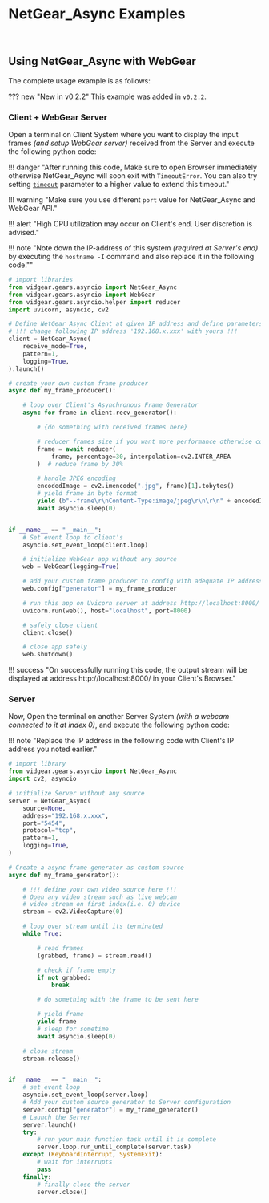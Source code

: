 <!--
===============================================
vidgear library source-code is deployed under the Apache 2.0 License:

Copyright (c) 2019 Abhishek Thakur(@abhiTronix) <abhi.una12@gmail.com>

Licensed under the Apache License, Version 2.0 (the "License");
you may not use this file except in compliance with the License.
You may obtain a copy of the License at

   http://www.apache.org/licenses/LICENSE-2.0

Unless required by applicable law or agreed to in writing, software
distributed under the License is distributed on an "AS IS" BASIS,
WITHOUT WARRANTIES OR CONDITIONS OF ANY KIND, either express or implied.
See the License for the specific language governing permissions and
limitations under the License.
===============================================
-->

# NetGear_Async Examples

&thinsp;

## Using NetGear_Async with WebGear

The complete usage example is as follows: 

??? new "New in v0.2.2" 
    This example was added in `v0.2.2`.

### Client + WebGear Server

Open a terminal on Client System where you want to display the input frames _(and setup WebGear server)_ received from the Server and execute the following python code:

!!! danger "After running this code, Make sure to open Browser immediately otherwise NetGear_Async will soon exit with `TimeoutError`. You can also try setting [`timeout`](../../gears/netgear_async/params/#timeout) parameter to a higher value to extend this timeout."

!!! warning "Make sure you use different `port` value for NetGear_Async and WebGear API."

!!! alert "High CPU utilization may occur on Client's end. User discretion is advised."

!!! note "Note down the IP-address of this system _(required at Server's end)_ by executing the  `hostname -I` command and also replace it in the following code.""

```python
# import libraries
from vidgear.gears.asyncio import NetGear_Async
from vidgear.gears.asyncio import WebGear
from vidgear.gears.asyncio.helper import reducer
import uvicorn, asyncio, cv2

# Define NetGear_Async Client at given IP address and define parameters
# !!! change following IP address '192.168.x.xxx' with yours !!!
client = NetGear_Async(
    receive_mode=True,
    pattern=1,
    logging=True,
).launch()

# create your own custom frame producer
async def my_frame_producer():

    # loop over Client's Asynchronous Frame Generator
    async for frame in client.recv_generator():

        # {do something with received frames here}

        # reducer frames size if you want more performance otherwise comment this line
        frame = await reducer(
            frame, percentage=30, interpolation=cv2.INTER_AREA
        )  # reduce frame by 30%

        # handle JPEG encoding
        encodedImage = cv2.imencode(".jpg", frame)[1].tobytes()
        # yield frame in byte format
        yield (b"--frame\r\nContent-Type:image/jpeg\r\n\r\n" + encodedImage + b"\r\n")
        await asyncio.sleep(0)


if __name__ == "__main__":
    # Set event loop to client's
    asyncio.set_event_loop(client.loop)

    # initialize WebGear app without any source
    web = WebGear(logging=True)

    # add your custom frame producer to config with adequate IP address
    web.config["generator"] = my_frame_producer

    # run this app on Uvicorn server at address http://localhost:8000/
    uvicorn.run(web(), host="localhost", port=8000)

    # safely close client
    client.close()

    # close app safely
    web.shutdown()
```

!!! success "On successfully running this code, the output stream will be displayed at address http://localhost:8000/ in your Client's Browser."

### Server

Now, Open the terminal on another Server System _(with a webcam connected to it at index 0)_, and execute the following python code:

!!! note "Replace the IP address in the following code with Client's IP address you noted earlier."

```python
# import library
from vidgear.gears.asyncio import NetGear_Async
import cv2, asyncio

# initialize Server without any source
server = NetGear_Async(
    source=None,
    address="192.168.x.xxx",
    port="5454",
    protocol="tcp",
    pattern=1,
    logging=True,
)

# Create a async frame generator as custom source
async def my_frame_generator():

    # !!! define your own video source here !!!
    # Open any video stream such as live webcam
    # video stream on first index(i.e. 0) device
    stream = cv2.VideoCapture(0)

    # loop over stream until its terminated
    while True:

        # read frames
        (grabbed, frame) = stream.read()

        # check if frame empty
        if not grabbed:
            break

        # do something with the frame to be sent here

        # yield frame
        yield frame
        # sleep for sometime
        await asyncio.sleep(0)

    # close stream
    stream.release()


if __name__ == "__main__":
    # set event loop
    asyncio.set_event_loop(server.loop)
    # Add your custom source generator to Server configuration
    server.config["generator"] = my_frame_generator()
    # Launch the Server
    server.launch()
    try:
        # run your main function task until it is complete
        server.loop.run_until_complete(server.task)
    except (KeyboardInterrupt, SystemExit):
        # wait for interrupts
        pass
    finally:
        # finally close the server
        server.close()
```

&nbsp;

